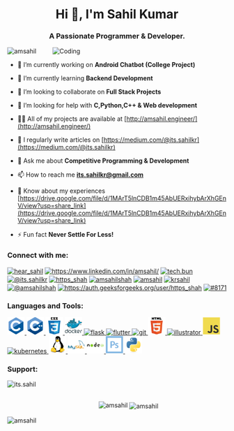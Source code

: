 <h1 align="center">Hi 👋, I'm Sahil Kumar</h1>
<h3 align="center">A Passionate Programmer & Developer.</h3>
<img align="right" alt="Coding" width="400" src="https://imgs.search.brave.com/cTWvsKv2Fc7C5UDE5anDrCErBLMupkD9BAQQL3XPTBM/rs:fit:800:600:1/g:ce/aHR0cHM6Ly9jZG4u/ZHJpYmJibGUuY29t/L3VzZXJzLzEwNTk1/ODMvc2NyZWVuc2hv/dHMvNDE3MTM2Ny9j/b2RpbmctZnJlYWsu/Z2lm.gif">


<p align="left"> <img src="https://komarev.com/ghpvc/?username=amsahil&label=Profile%20views&color=0e75b6&style=flat" alt="amsahil" /> </p>

- 🔭 I’m currently working on **Android Chatbot (College Project)**

- 🌱 I’m currently learning **Backend Development**

- 👯 I’m looking to collaborate on **Full Stack Projects**

- 🤝 I’m looking for help with **C,Python,C++ & Web development**

- 👨‍💻 All of my projects are available at [http://amsahil.engineer/](http://amsahil.engineer/)

- 📝 I regularly write articles on [https://medium.com/@its.sahilkr](https://medium.com/@its.sahilkr)

- 💬 Ask me about **Competitive Programming & Development**

- 📫 How to reach me **its.sahilkr@gmail.com**

- 📄 Know about my experiences [https://drive.google.com/file/d/1MArT5lnCDB1m45AbUERxihybArXhGEnV/view?usp=share_link](https://drive.google.com/file/d/1MArT5lnCDB1m45AbUERxihybArXhGEnV/view?usp=share_link)

- ⚡ Fun fact **Never Settle For Less!**

<h3 align="left">Connect with me:</h3>
<p align="left">
<a href="https://twitter.com/hear_sahil" target="blank"><img align="center" src="https://raw.githubusercontent.com/rahuldkjain/github-profile-readme-generator/master/src/images/icons/Social/twitter.svg" alt="hear_sahil" height="30" width="40" /></a>
<a href="https://linkedin.com/in/https://www.linkedin.com/in/amsahil/" target="blank"><img align="center" src="https://raw.githubusercontent.com/rahuldkjain/github-profile-readme-generator/master/src/images/icons/Social/linked-in-alt.svg" alt="https://www.linkedin.com/in/amsahil/" height="30" width="40" /></a>
<a href="https://instagram.com/tech.bun" target="blank"><img align="center" src="https://raw.githubusercontent.com/rahuldkjain/github-profile-readme-generator/master/src/images/icons/Social/instagram.svg" alt="tech.bun" height="30" width="40" /></a>
<a href="https://medium.com/@its.sahilkr" target="blank"><img align="center" src="https://raw.githubusercontent.com/rahuldkjain/github-profile-readme-generator/master/src/images/icons/Social/medium.svg" alt="@its.sahilkr" height="30" width="40" /></a>
<a href="https://www.codechef.com/users/https_shah" target="blank"><img align="center" src="https://cdn.jsdelivr.net/npm/simple-icons@3.1.0/icons/codechef.svg" alt="https_shah" height="30" width="40" /></a>
<a href="https://www.hackerrank.com/amsahilshah" target="blank"><img align="center" src="https://raw.githubusercontent.com/rahuldkjain/github-profile-readme-generator/master/src/images/icons/Social/hackerrank.svg" alt="amsahilshah" height="30" width="40" /></a>
<a href="https://codeforces.com/profile/amsahil" target="blank"><img align="center" src="https://raw.githubusercontent.com/rahuldkjain/github-profile-readme-generator/master/src/images/icons/Social/codeforces.svg" alt="amsahil" height="30" width="40" /></a>
<a href="https://www.leetcode.com/krsahil" target="blank"><img align="center" src="https://raw.githubusercontent.com/rahuldkjain/github-profile-readme-generator/master/src/images/icons/Social/leet-code.svg" alt="krsahil" height="30" width="40" /></a>
<a href="https://www.hackerearth.com/@amsahilshah" target="blank"><img align="center" src="https://raw.githubusercontent.com/rahuldkjain/github-profile-readme-generator/master/src/images/icons/Social/hackerearth.svg" alt="@amsahilshah" height="30" width="40" /></a>
<a href="https://auth.geeksforgeeks.org/user/https://auth.geeksforgeeks.org/user/https_shah" target="blank"><img align="center" src="https://raw.githubusercontent.com/rahuldkjain/github-profile-readme-generator/master/src/images/icons/Social/geeks-for-geeks.svg" alt="https://auth.geeksforgeeks.org/user/https_shah" height="30" width="40" /></a>
<a href="https://discord.gg/#8171" target="blank"><img align="center" src="https://raw.githubusercontent.com/rahuldkjain/github-profile-readme-generator/master/src/images/icons/Social/discord.svg" alt="#8171" height="30" width="40" /></a>
</p>

<h3 align="left">Languages and Tools:</h3>
<p align="left"> <a href="https://www.cprogramming.com/" target="_blank" rel="noreferrer"> <img src="https://raw.githubusercontent.com/devicons/devicon/master/icons/c/c-original.svg" alt="c" width="40" height="40"/> </a> <a href="https://www.w3schools.com/cpp/" target="_blank" rel="noreferrer"> <img src="https://raw.githubusercontent.com/devicons/devicon/master/icons/cplusplus/cplusplus-original.svg" alt="cplusplus" width="40" height="40"/> </a> <a href="https://www.w3schools.com/css/" target="_blank" rel="noreferrer"> <img src="https://raw.githubusercontent.com/devicons/devicon/master/icons/css3/css3-original-wordmark.svg" alt="css3" width="40" height="40"/> </a> <a href="https://www.docker.com/" target="_blank" rel="noreferrer"> <img src="https://raw.githubusercontent.com/devicons/devicon/master/icons/docker/docker-original-wordmark.svg" alt="docker" width="40" height="40"/> </a> <a href="https://flask.palletsprojects.com/" target="_blank" rel="noreferrer"> <img src="https://www.vectorlogo.zone/logos/pocoo_flask/pocoo_flask-icon.svg" alt="flask" width="40" height="40"/> </a> <a href="https://flutter.dev" target="_blank" rel="noreferrer"> <img src="https://www.vectorlogo.zone/logos/flutterio/flutterio-icon.svg" alt="flutter" width="40" height="40"/> </a> <a href="https://git-scm.com/" target="_blank" rel="noreferrer"> <img src="https://www.vectorlogo.zone/logos/git-scm/git-scm-icon.svg" alt="git" width="40" height="40"/> </a> <a href="https://www.w3.org/html/" target="_blank" rel="noreferrer"> <img src="https://raw.githubusercontent.com/devicons/devicon/master/icons/html5/html5-original-wordmark.svg" alt="html5" width="40" height="40"/> </a> <a href="https://www.adobe.com/in/products/illustrator.html" target="_blank" rel="noreferrer"> <img src="https://www.vectorlogo.zone/logos/adobe_illustrator/adobe_illustrator-icon.svg" alt="illustrator" width="40" height="40"/> </a> <a href="https://developer.mozilla.org/en-US/docs/Web/JavaScript" target="_blank" rel="noreferrer"> <img src="https://raw.githubusercontent.com/devicons/devicon/master/icons/javascript/javascript-original.svg" alt="javascript" width="40" height="40"/> </a> <a href="https://kubernetes.io" target="_blank" rel="noreferrer"> <img src="https://www.vectorlogo.zone/logos/kubernetes/kubernetes-icon.svg" alt="kubernetes" width="40" height="40"/> </a> <a href="https://www.linux.org/" target="_blank" rel="noreferrer"> <img src="https://raw.githubusercontent.com/devicons/devicon/master/icons/linux/linux-original.svg" alt="linux" width="40" height="40"/> </a> <a href="https://www.mysql.com/" target="_blank" rel="noreferrer"> <img src="https://raw.githubusercontent.com/devicons/devicon/master/icons/mysql/mysql-original-wordmark.svg" alt="mysql" width="40" height="40"/> </a> <a href="https://nodejs.org" target="_blank" rel="noreferrer"> <img src="https://raw.githubusercontent.com/devicons/devicon/master/icons/nodejs/nodejs-original-wordmark.svg" alt="nodejs" width="40" height="40"/> </a> <a href="https://www.photoshop.com/en" target="_blank" rel="noreferrer"> <img src="https://raw.githubusercontent.com/devicons/devicon/master/icons/photoshop/photoshop-line.svg" alt="photoshop" width="40" height="40"/> </a> <a href="https://www.python.org" target="_blank" rel="noreferrer"> <img src="https://raw.githubusercontent.com/devicons/devicon/master/icons/python/python-original.svg" alt="python" width="40" height="40"/> </a> </p>

<h3 align="left">Support:</h3>
<p><a href="https://www.buymeacoffee.com/its.sahil"> <img align="left" src="https://cdn.buymeacoffee.com/buttons/v2/default-yellow.png" height="50" width="210" alt="its.sahil" /></a></p><br><br>

<p><img align="left" src="https://github-readme-stats.vercel.app/api/top-langs?username=amsahil&show_icons=true&locale=en&layout=compact" alt="amsahil" /></p>

<p>&nbsp;<img align="center" src="https://github-readme-stats.vercel.app/api?username=amsahil&show_icons=true&locale=en" alt="amsahil" /></p>

<p><img align="center" src="https://github-readme-streak-stats.herokuapp.com/?user=amsahil&" alt="amsahil" /></p>
